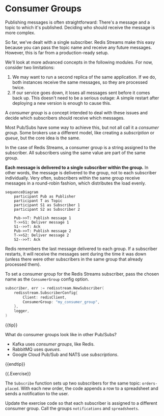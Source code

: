 # Consumer Groups

Publishing messages is often straightforward: There's a message and a topic to which it's published.
Deciding who should receive the message is more complex.

So far, we've dealt with a single subscriber.
Redis Streams make this easy because you can pass the topic name and receive any future messages.
However, this is far from a production-ready setup.

We'll look at more advanced concepts in the following modules. For now, consider two limitations:

1. We may want to run a second replica of the same application. If we do, both instances receive the same messages, so they are processed twice.
2. If our service goes down, it loses all messages sent before it comes back up.
   This doesn't need to be a serious outage: A simple restart after deploying a new version is enough to cause this.

A *consumer group* is a concept intended to deal with these issues and decide which subscribers should receive which messages.

Most Pub/Subs have some way to achieve this, but not all call it a *consumer group*.
Some brokers use a different model, like creating a *subscription* or *queue*, but the core idea is the same.

In the case of Redis Streams, a consumer group is a string assigned to the subscriber.
All subscribers using the same value are part of the same group.

**Each message is delivered to a single subscriber within the group.**
In other words, the message is delivered to the group, not to each subscriber individually.
Very often, subscribers within the same group receive messages in a round-robin fashion, which distributes the load evenly.


```mermaid
sequenceDiagram
    participant Pub as Publisher
    participant T as Topic
    participant S1 as Subscriber 1
    participant S2 as Subscriber 2

    Pub->>T: Publish message 1
    T->>S1: Deliver message 1
    S1-->>T: Ack
    Pub->>T: Publish message 2
    T->>S2: Deliver message 2
    S2-->>T: Ack
```

Redis remembers the last message delivered to each group.
If a subscriber restarts, it will receive the messages sent during the time it was down
(unless there were other subscribers in the same group that already processed them).

To set a consumer group for the Redis Streams subscriber, pass the chosen name as the `ConsumerGroup` config option.

```go
subscriber, err := redisstream.NewSubscriber(
	redisstream.SubscriberConfig{
		Client: redisClient, 
		ConsumerGroup: "my_consumer_group",
	},
	logger,
)
```

{{tip}}

What do consumer groups look like in other Pub/Subs?

- Kafka uses *consumer groups*, like Redis.
- RabbitMQ uses *queues*.
- Google Cloud Pub/Sub and NATS use *subscriptions*.

{{endtip}}

{{.Exercise}}

The `Subscribe` function sets up two subscribers for the same topic: `orders-placed`.
With each new order, the code appends a row to a spreadsheet and sends a notification to the user.

Update the exercise code so that each subscriber is assigned to a different consumer group.
Call the groups `notifications` and `spreadsheets`.
